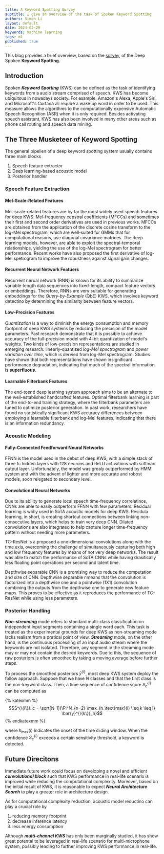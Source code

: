 ```yaml
---
title: A Keyword Spotting Survey
subtitle: I give an overview of the task of Spoken Keyword Spotting
authors: Simon Li
layout: default
date: 2024-02-29
keywords: machine learning
tags: ml
published: true
---
```


This blog provides a brief overview, based on the <a href='https://ieeexplore.ieee.org/iel7/6287639/6514899/09665775.pdf'>survey</a>, of the Deep Spoken **Keyword Spotting**.

## Introduction

Spoken ***Keyword Spotting*** (KWS) can be defined as the task of identifying keywords from a audio stream comprised of speech. KWS has become ubiquitous in nowadays society. For example, Amazon's Alexa, Apple's Siri, and Microsoft's Cortana all require a wake up word in order to be used. This measure allows the algorithms to the computationally expensive Automatic Speech Recognition (ASR) when it is only required. Besides activating speech assistant, KWS has also been involved in many other areas such as phone call routing and speech data mining. 


## The Three Musketeer of Keyword Spotting

The general pipelien of a deep keyword spotting system usually contains three main blocks

1. Speech feature extractor
2. Deep learning-based acoustic model
3. Posterior handler

### Speech Feature Extraction

#### Mel-Scale-Related Features
Mel-scale-related features are by far the most widely used speech features for deep KWS. Mel-frequency cepstral coefficients (MFCCs) and sometimes their first and second order derivatives are used in previous works. MFCCs are obtained from the application of the discrete cosine transform to the log-Mel spectrogram, which are well-suited for GMMs that for computational reasons, use diagonal covariance matrices. The deep learning models, however, are able to exploit the spectral-temporal relationships, yielding the use of the log-Mel spectrogram for better performance. Recent works have also proposed the first derivative of log-Mel spetrogram to improve the robustness against signal gain changes. 

#### Recurrent Neural Network Featuers
Recurrent nerual network (RNN) is known for its ability to summarize variable-length data sequences into fixed-length, compact feature vectors or embeddings. Therefore, RNNs are very suitable for generating embeddings for the *Query-by-Example* (QbE) KWS, which involves keyword detectino by determining the similarity between feature vectors. 

#### Low-Precision Features
*Quantization* is a way to diminish the energy consumption and memory footprint of deep KWS systems by reducing the precision of the model parameters. Past research demonstrate that it is possible to achieve accuracy of the full-precision model with 4-bit quantization of model's weights. Two kinds of low-precision representations are studied in emerging research: linearly-quantized *log-Mel spectrogram* and *power variation over time*, which is dervied from log-Mel spectrogram. Studies have shown that both representations have shown insignificant performance degradation, indicating that much of the spectral information is **superfluous**. 

#### Learnable Filterbank Features
The end-toend deep learning system approach aims to be an alternate to the well-established handcrafted features. Optimal filterbank learning is part of the end-to-end training strategy, where the filterbank parameters are tuned to optimize posterior generation. In past work, researchers have found no statistically significant KWS accuracy differences between employing a learnable filterbank and log-Mel features, indicating that there is an information redundancy.

### Acoustic Modeling

#### Fully-Connected Feedforward Neural Networks
FFNN is the model used in the debut of deep KWS, with a simple stack of three fc hidden layers with 128 neurons and ReLU activations with softmax output layer. Unfortunately, the model was grealy outperformed by HMM system and with the advent of lighter and more accurate and robost models, soon relegated to secondary level. 

#### Convolutional Neural Networks
Due to its ability to generate local speech time-frequency correlatinos, CNNs are able to easily outperform FFNN with few parameters. Residual learning is widly used in SoTA acoustic models for deep KWS. Residula learning, in short, is creating shortcut connections between linking non-consecutive layers, which helps to train very deep CNN. Dilated convolutions are also integrated to help capture longer time-frequency pattern without needing more parameters. 

TC-ResNet is a proposed a one-dimensional convolutions along with the time axis, overcoming the challenge of simultaneously capturing both high and low frequency features by means of not very deep networks. The result was able to match the performance of SoTA CNNs while having drasitically less floating point operations per second and latent time. 

Depthwise separable CNN is a promising way to reduce the computation and size of CNN. Depthwise separable nmeans that the convolution is factorized into a depthwise one and a pointwise (1X1) convolution combining the outputs from the depthwise one to generate new feature maps. This proves to be effective as it reproduces the performance of TC-ResNet while using less parameters.


### Posterior Handling

***Non-streaming*** mode refers to standard multi-class classification on independent input segments containing a single word each. This task is treated as the experimental grounds for deep KWS as non-streaming mode lacks realism from a pratical point of view. ***Streaming*** mode, on the other hand, is the continuous processing of an input audio stream where the keywords are not isolated. Therefore, any segment in the streaming mode may or may not contain the desired keywords. Due to this, the sequence of raw posteriors is often smoothed by taking a moving average before further steps. 

To process the smoothed posteriors $\bar{y}^{\{i\}}$, most deep KWS system deploy the follow approach. Suppose that we have $N$ classes and that the first class is the non-keyword class. Then, a time sequence of confidence score $S_c^{\{i\}}$ can be computed as

{% katexmm %}
$$S^{\{i\}}_c = \sqrt[N-1]{\Pi^N_{n=2} \max_{h_\text{max}(i) \leq k \leq i} \bar{y}^{\{k\}}_n}$$
{% endkatexmm %}

where $h_\text{max}(i)$ indicates the onset of the time sliding window. When the confidence $S_c^{\{i\}}$ exceeds a certain sensitivity threshold, a keyword is detected. 

## Future Direcitons

Immediate future work could focus on developing a novel and efficient ***convolutional block*** such that KWS performance in real-life scenario is improved while reducing the computational complexity. Moreover, based on the initial result of KWS, it is reasonable to expect ***Neural Architecture Search*** to play a greater role in architecture design. 

As for computational complexity reduction, acoustic model reductino can play a crucial role by
1. reducing memory footprint
2. decrease inference latency
3. less energy consumption

Although ***multi-channel KWS*** has only been marginally studied, it has show great potental to be leveraged in real-life scenario for multi-microphone system, possibly leading to further improving KWS performance in real-life.